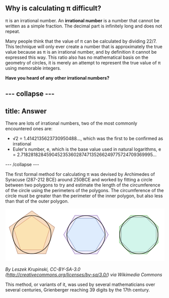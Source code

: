 ## Why is calculating π difficult?

π is an irrational number. An **irrational number** is a number that cannot be written as a simple fraction. The decimal part is infinitely long and does not repeat.

Many people think that the value of π can be calculated by dividing 22/7. This technique will only ever create a number that is approximately the true value because as π is an irrational number, and by definition it cannot be expressed this way. This ratio also has no mathematical basis on the geometry of circles, it is merely an attempt to represent the true value of π using memorable integers.

**Have you heard of any other irrational numbers?**

--- collapse ---
---
title: Answer
---
There are lots of irrational numbers, two of the most commonly encountered ones are:
- √2 = 1.4142135623730950488…, which was the first to be confirmed as irrational
- Euler's number, e, which is the base value used in natural logarithms, e = 2.71828182845904523536028747135266249775724709369995...

--- /collapse ---

The first formal method for calculating π was devised by Archimedes of Syracuse (287-212 BCE) around 250BCE and worked by fitting a circle between two polygons to try and estimate the length of the circumference of the circle using the perimeters of the polygons. The circumference of the circle must be greater than the perimeter of the inner polygon, but also less than that of the outer polygon.

![π can be estimated by computing the perimeters of circumscribed and inscribed polygons](images/archimedes-pi.png)

*By Leszek Krupinski,  CC-BY-SA-3.0 (http://creativecommons.org/licenses/by-sa/3.0/) via Wikimedia Commons*

This method, or variants of it, was used by several mathematicians over several centuries, Grienberger reaching 39 digits by the 17th century.
